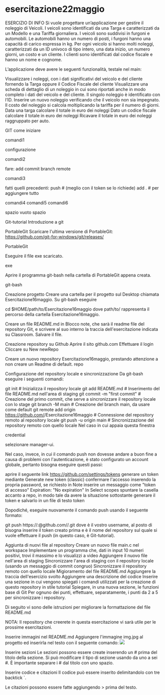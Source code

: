 # esercitazione22maggio
ESERCIZIO DI INFO
Si vuole progettare un’applicazione per gestire il noleggio di Veicoli. I veicoli sono identificati da una Targa e caratterizzati da un Modello e una Tariffa giornaliera. I veicoli sono suddivisi in furgoni e automobili. Le automobili hanno un numero di posti, i furgoni hanno una capacità di carico espressa in kg. Per ogni veicolo si hanno molti noleggi, caratterizzati da un ID univoco di tipo intero, una data inizio, un numero giorni, un costo e un cliente. I clienti sono identificati dal codice fiscale e hanno un nome e cognome.

L’applicazione deve avere le seguenti funzionalità, testale nel main:

Visualizzare i noleggi, con i dati significativi del veicolo e del cliente fornendo la Targa oppure il Codice Fiscale del cliente Visualizzare una scheda di dettaglio di un noleggio in cui sono riportati anche in modo completo i dati del veicolo e del cliente. Il singolo noleggio è identificato con l’ID. Inserire un nuovo noleggio verificando che il veicolo non sia impegnato. Il costo del noleggio si calcola moltiplicando la tariffa per il numero di giorni. Data una targa calcolare il totale in euro dei noleggi Dato un codice fiscale calcolare il totale in euro dei noleggi Ricavare il totale in euro dei noleggi raggruppato per auto.

GIT
come iniziare

comandi1

configurazione

comandi2

fare: add commit branch remote

comandi3

fatti quelli precedenti: push # (meglio con il token se lo richiede) add . # per aggiungere tutto

comandi4 comandi5 comandi6

spazio vuoto spazio

Git-tutorial
Introduzione a git

PortableGit
Scaricare l'ultima versione di PortableGit: https://github.com/git-for-windows/git/releases/

PortableGit

Eseguire il file exe scaricato.

exe

Aprire il programma git-bash nella cartella di PortableGit appena creata.

git-bash

Creazione progetto
Creare una cartella per il progetto sul Desktop chiamata Esercitazione16maggio. Su git-bash eseguire

cd  $HOME/path/to/Esercitazione16maggio
dove path/to/ rappresenta il percorso della cartella Esercitazione16maggio.

Creare un file README.md in Blocco note, che sarà il readme file del repository Git, e scrivere al suo interno la traccia dell'esercitazione indicata su Classroom. Salvare il file.

Creazione repository su Github
Aprire il sito github.com
Effettuare il login
Cliccare su New
newRepo

Creare un nuovo repository Esercitazione16maggio, prestando attenzione a non creare un Readme di default.
repo

Configurazione del repository locale e sincronizzazione
Da git-bash eseguire i seguenti comandi:

git init  # Inizializza il repository locale
git add README.md  # Inserimento del file README.md nell'area di staging
git commit -m "first commit"  # Creazione del primo commit, che serve a sincronizzare il repository locale con lo stage
git branch -M main  # Creazione del branch main, da usare come default
git remote add origin https://github.com/<username>/Esercitazione16maggio  # Connessione del repository remoto al repository locale
git push -u origin main  # Sincronizzazione del repository remoto con quello locale
Nel caso in cui appaia questa finestra

credential

selezionare manager-ui.

Nel caso, invece, in cui il comando push non dovesse andare a buon fine a causa di problemi con l'autenticazione, è stato configurato un account globale, pertanto bisogna eseguire questi passi:

aprire il seguente link https://github.com/settings/tokens
generare un token mediante Generate new token (classic)
confermare l'accesso inserendo la propria password, se richiesto
in Note inserire un messaggio come "token di accesso"
Expiration: "No expiration"
In Select scopes spuntare la casella accanto a repo, in modo tale da avere la situazione sottostante
generare il token e salvarlo in un file di testo
token

Dopodiché, eseguire nuovamente il comando push usando il seguente formato:

git push https://<username>:<token>@github.com/<username>/<reponame>.git
dove <username> è il vostro username, al posto di <token> bisogna inserire il token creato prima e <reponame> è il nome del repository sul quale si vuole effettuare il push (in questo caso, <reponame> è Git-tutorial).

Aggiunta di nuovi file al repository
Creare un nuovo file main.c nel workspace
Implementare un programma che, dati in input 10 numeri positivi, trovi il massimo e lo visualizzi a video
Aggiungere il nuovo file nell'area di staging
Sincronizzare l'area di staging con il repository locale (usando un messaggio di commit congruo)
Sincronizzare il repository remoto con quello locale
Migioramento del file README.md
Aggiungere la traccia dell'esercizio svolto
Aggiungere una descrizione del codice
Inserire una sezione in cui vengono spiegati i comandi utilizzati per la creazione di questo repository in stile tutorial
Spiegare, in una nuova sezione, le funzioni base di Git
Per ognuno dei punti, effettuare, separatamente, i punti da 2 a 5 per sincronizzare i repository.

Di seguito vi sono delle istruzioni per migliorare la formattazione del file README.md

NOTA: Il repository che creerete in questa esercitazione vi sarà utile per le prossime esercitazioni.

Inserire immagini nel README.md
Aggiungere l'immagine img.jpg al progetto ed inserirla nel testo con il seguente comando: ![](img.png)

Inserire sezioni
Le sezioni possono essere create inserendo un # prima del titolo della sezione. Si può modificare il tipo di sezione usando da uno a sei #. È importante separare i # dal titolo con uno spazio.

Inserire codice e citazioni
Il codice può essere inserito delimitandolo con tre backtick `.

Le citazioni possono essere fatte aggiungendo > prima del testo.
